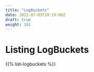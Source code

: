 ```yaml
---
title: "LogBuckets"
date: 2022-07-03T19:19:00Z
draft: true
weight: 101
---
```

# Listing LogBuckets

{{% list-logbuckets %}}